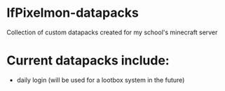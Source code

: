 # IfPixelmon-datapacks
Collection of custom datapacks created for my school's minecraft server

# Current datapacks include: 
- daily login (will be used for a lootbox system in the future)
